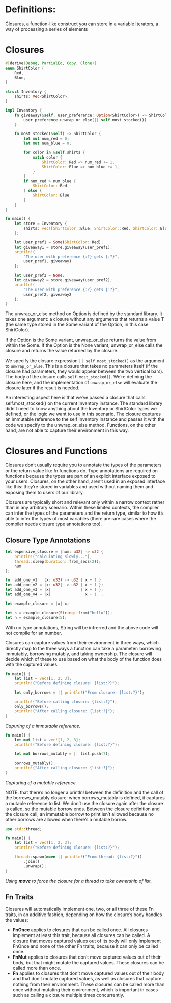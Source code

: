 
# Definitions:
Closures, a function-like construct you can store in a variable
Iterators, a way of processing a series of elements

# Closures
```rs
#[derive(Debug, PartialEq, Copy, Clone)]
enum ShirtColor {
    Red,
    Blue,
}

struct Inventory {
    shirts: Vec<ShirtColor>,
}

impl Inventory {
    fn giveaway(&self, user_preference: Option<ShirtColor>) -> ShirtColor {
        user_preference.unwrap_or_else(|| self.most_stocked())
    }

    fn most_stocked(&self) -> ShirtColor {
        let mut num_red = 0;
        let mut num_blue = 0;

        for color in &self.shirts {
            match color {
                ShirtColor::Red => num_red += 1,
                ShirtColor::Blue => num_blue += 1,
            }
        }
        if num_red > num_blue {
            ShirtColor::Red
        } else {
            ShirtColor::Blue
        }
    }
}

fn main() {
    let store = Inventory {
        shirts: vec![ShirtColor::Blue, ShirtColor::Red, ShirtColor::Blue],
    };

    let user_pref1 = Some(ShirtColor::Red);
    let giveaway1 = store.giveaway(user_pref1);
    println!(
        "The user with preference {:?} gets {:?}",
        user_pref1, giveaway1
    );

    let user_pref2 = None;
    let giveaway2 = store.giveaway(user_pref2);
    println!(
        "The user with preference {:?} gets {:?}",
        user_pref2, giveaway2
    );
}
```

The unwrap_or_else method on Option<T> is defined by the standard library. 
It takes one argument: a closure without any arguments that returns a value T (the same type stored in the Some variant of the Option<T>, in this case ShirtColor).

If the Option<T> is the Some variant, unwrap_or_else returns the value from within the Some. 
If the Option<T> is the None variant, unwrap_or_else calls the closure and returns the value returned by the closure.

We specify the closure expression `|| self.most_stocked()` as the argument to `unwrap_or_else`. 
This is a closure that takes no parameters itself (if the closure had parameters, they would appear between the two vertical bars). 
The body of the closure calls `self.most_stocked()`. 
We’re defining the closure here, and the implementation of `unwrap_or_else` will evaluate the closure later if the result is needed.

An interesting aspect here is that we’ve passed a closure that calls self.most_stocked() on the current Inventory instance. 
The standard library didn’t need to know anything about the Inventory or ShirtColor types we defined, or the logic we want to use in this scenario. 
The closure captures an immutable reference to the self Inventory instance and passes it with the code we specify to the unwrap_or_else method. 
Functions, on the other hand, are not able to capture their environment in this way.

# Closures and Functions
Closures don’t usually require you to annotate the types of the parameters or the return value like fn functions do.
Type annotations are required on functions because the types are part of an explicit interface exposed to your users.
Closures, on the other hand, aren’t used in an exposed interface like this: they’re stored in variables and used without naming them and exposing them to users of our library.

Closures are typically short and relevant only within a narrow context rather than in any arbitrary scenario. 
Within these limited contexts, the compiler can infer the types of the parameters and the return type, similar to how it’s able to infer the types of most variables (there are rare cases where the compiler needs closure type annotations too).

## Closure Type Annotations

```rs
let expensive_closure = |num: u32| -> u32 {
    println!("calculating slowly...");
    thread::sleep(Duration::from_secs(2));
    num
};
```

```rs
fn  add_one_v1   (x: u32) -> u32 { x + 1 }
let add_one_v2 = |x: u32| -> u32 { x + 1 };
let add_one_v3 = |x|             { x + 1 };
let add_one_v4 = |x|               x + 1  ;
```

```rs
let example_closure = |x| x;

let s = example_closure(String::from("hello"));
let n = example_closure(5);
```
With no type annotations, String will be infrerred and the above code will not compile for an number.

Closures can capture values from their environment in three ways, which directly map to the three ways a function can take a parameter: borrowing immutably, borrowing mutably, and taking ownership. 
The closure will decide which of these to use based on what the body of the function does with the captured values.

```rs
fn main() {
    let list = vec![1, 2, 3];
    println!("Before defining closure: {list:?}");

    let only_borrows = || println!("From closure: {list:?}");

    println!("Before calling closure: {list:?}");
    only_borrows();
    println!("After calling closure: {list:?}");
}
```
*Capuring of a immutable reference.*

```rs
fn main() {
    let mut list = vec![1, 2, 3];
    println!("Before defining closure: {list:?}");

    let mut borrows_mutably = || list.push(7);

    borrows_mutably();
    println!("After calling closure: {list:?}");
}
```
*Capturing of a mutable reference.*

NOTE: that there’s no longer a println! between the definition and the call of the borrows_mutably closure: when borrows_mutably is defined, it captures a mutable reference to list. 
We don’t use the closure again after the closure is called, so the mutable borrow ends. 
Between the closure definition and the closure call, an immutable borrow to print isn’t allowed because no other borrows are allowed when there’s a mutable borrow.

```rs
use std::thread;

fn main() {
    let list = vec![1, 2, 3];
    println!("Before defining closure: {list:?}");

    thread::spawn(move || println!("From thread: {list:?}"))
        .join()
        .unwrap();
}
```
*Using **move** to force the closure for a thread to take ownership of list.*

## Fn Traits
Closures will automatically implement one, two, or all three of these Fn traits, in an additive fashion, depending on how the closure’s body handles the values:
- **FnOnce** applies to closures that can be called once. All closures implement at least this trait, because all closures can be called. A closure that moves captured values out of its body will only implement FnOnce and none of the other Fn traits, because it can only be called once.
- **FnMut** applies to closures that don’t move captured values out of their body, but that might mutate the captured values. These closures can be called more than once.
- **Fn** applies to closures that don’t move captured values out of their body and that don’t mutate captured values, as well as closures that capture nothing from their environment. These closures can be called more than once without mutating their environment, which is important in cases such as calling a closure multiple times concurrently.

